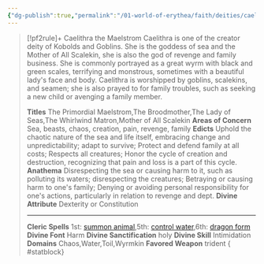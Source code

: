 ```yaml
---
{"dg-publish":true,"permalink":"/01-world-of-erythea/faith/deities/caelithra/","title":"Caelithra the Maelstrom","tags":["Deity"],"dgShowInlineTitle":true,"noteIcon":""}
---
```


>[!pf2rule]+ Caelithra the Maelstrom
>Caelithra is one of the creator deity of Kobolds and Goblins. She is the goddess of sea and the Mother of All Scalekin, she is also the god of revenge and family business. She is commonly portrayed as a great wyrm with black and green scales, terrifying and monstrous, sometimes with a beautiful lady's face and body. Caelithra is worshipped by goblins, scalekins, and seamen; she is also prayed to for family troubles, such as seeking a new child or avenging a family member.
> 
> **Titles**  The Primordial Maelstrom,The Broodmother,The Lady of Seas,The Whirlwind Matron,Mother of All Scalekin
> **Areas of Concern**  Sea, beasts, chaos, creation, pain, revenge, family
> **Edicts**  Uphold the chaotic nature of the sea and life itself, embracing change and unpredictability; adapt to survive; Protect and defend family at all costs; Respects all creatures; Honor the cycle of creation and destruction, recognizing that pain and loss is a part of this cycle.
> **Anathema**  Disrespecting the sea or causing harm to it, such as polluting its waters; disrespecting the creatures; Betraying or causing harm to one's family; Denying or avoiding personal responsibility for one's actions, particularly in relation to revenge and dept.
> **Divine Attribute**  Dexterity or Constitution
> 
> ---
> 
> **Cleric Spells** 1st: [summon animal](https://pf2easy.com/index.php?id=1531&name=summon_animal&year=2023),5th: [control water](https://pf2easy.com/index.php?id=1265&name=control_water&year=2023),6th: [dragon form](https://pf2easy.com/index.php?year=2023&id=1302&name=dragon_form)
> **Divine Font**  Harm
> **Divine Sanctification**  holy
> **Divine Skill**  Intimidation
> **Domains**  Chaos,Water,Toil,Wyrmkin
> **Favored Weapon**  trident 
{ #statblock}


 